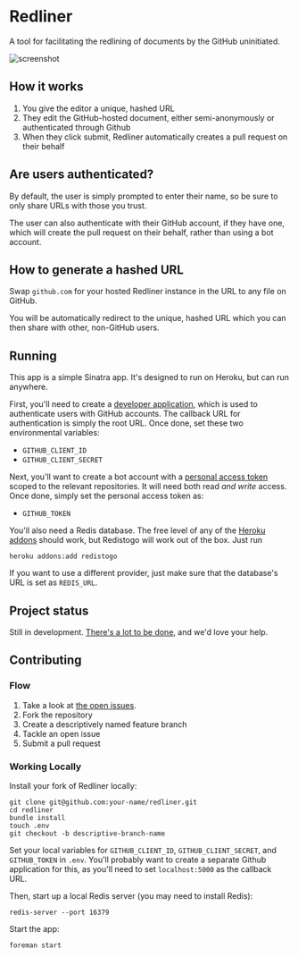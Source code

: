 # Redliner

A tool for facilitating the redlining of documents by the GitHub uninitiated.

![screenshot](https://cloud.githubusercontent.com/assets/282759/4864720/931fdd14-611e-11e4-9d17-927cc5b20704.png)

## How it works

1. You give the editor a unique, hashed URL
2. They edit the GitHub-hosted document, either semi-anonymously or authenticated through Github
3. When they click submit, Redliner automatically creates a pull request on their behalf

## Are users authenticated?

By default, the user is simply prompted to enter their name, so be sure to only share URLs with those you trust.

The user can also authenticate with their GitHub account, if they have one, which will create the pull request on their behalf, rather than using a bot account.

## How to generate a hashed URL

Swap `github.com` for your hosted Redliner instance in the URL to any file on GitHub.

You will be automatically redirect to the unique, hashed URL which you can then share with other, non-GitHub users.

## Running

This app is a simple Sinatra app. It's designed to run on Heroku, but can run anywhere.

First, you'll need to create a [developer application](https://github.com/settings/applications), which is used to authenticate users with GitHub accounts. The callback URL for authentication is simply the root URL. Once done, set these two environmental variables:

* `GITHUB_CLIENT_ID`
* `GITHUB_CLIENT_SECRET`

Next, you'll want to create a bot account with a [personal access token](https://github.com/settings/applications) scoped to the relevant repositories. It will need both read *and write* access. Once done, simply set the personal access token as:

* `GITHUB_TOKEN`

You'll also need a Redis database. The free level of any of the [Heroku addons](https://addons.heroku.com/#data-stores) should work, but Redistogo will work out of the box. Just run

`heroku addons:add redistogo`

If you want to use a different provider, just make sure that the database's URL is set as `REDIS_URL`.

## Project status

Still in development. [There's a lot to be done](https://github.com/benbalter/redliner/issues), and we'd love your help.

## Contributing

### Flow


1. Take a look at [the open issues](https:https://github.com/benbalter/redliner/issues).
2. Fork the repository
3. Create a descriptively named feature branch
4. Tackle an open issue
5. Submit a pull request

### Working Locally

Install your fork of Redliner locally:

```
git clone git@github.com:your-name/redliner.git
cd redliner
bundle install
touch .env
git checkout -b descriptive-branch-name
```
Set your local variables for `GITHUB_CLIENT_ID`, `GITHUB_CLIENT_SECRET`, and `GITHUB_TOKEN` in `.env`. You'll probably want to create a separate Github application for this, as you'll need to set `localhost:5000` as the callback URL.

Then, start up a local Redis server (you may need to install Redis):
```
redis-server --port 16379
```
Start the app:
```
foreman start
```
